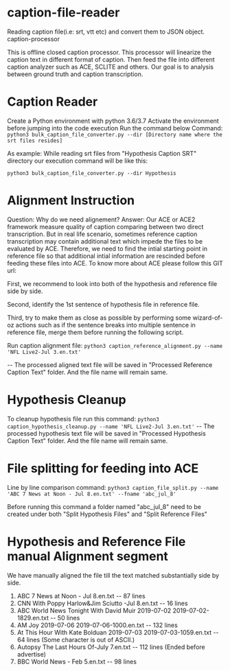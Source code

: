 # caption-file-reader
Reading caption file(i.e: srt, vtt etc) and convert them to JSON object.
caption-processor

This is offline closed caption processor. This processor will linearize the caption text in different format of caption. Then feed the file into different caption analyzer such as ACE, SCLITE and others. Our goal is to analysis between ground truth and caption transcription.

# Caption Reader

Create a Python environment with python 3.6/3.7
Activate the environment before jumping into the code execution
Run the command below Command:
`python3 bulk_caption_file_converter.py --dir [Directory name where the srt files resides]`

As example: While reading srt files from "Hypothesis Caption SRT" directory our execution command will be like this:

`python3 bulk_caption_file_converter.py --dir Hypothesis`

# Alignment Instruction
Question: Why do we need alignement?
Answer: Our ACE or ACE2 framework measure quality of caption comparing between two direct transcription. But in real life scenario, sometimes reference caption transcription may contain additional text which impede the files to be evaluated by ACE. Therefore, we need to find the intial starting point in reference file so that additional intial information are rescinded before feeding these files into ACE. To know more about ACE please follow this GIT url:

First, we recommend to look into both of the hypothesis and reference file side by side.

Second, identify the 1st sentence of hypothesis file in reference file.

Third, try to make them as close as possible by performing some wizard-of-oz actions such as if the sentence breaks into multiple sentence in reference file, merge them before running the following script.

Run caption alignment file:
`python3 caption_reference_alignment.py --name 'NFL Live2-Jul 3.en.txt'`

-- The processed aligned text file will be saved in "Processed Reference Caption Text" folder. And the file name will remain same.

# Hypothesis Cleanup
To cleanup hypothesis file run this command:
`python3 caption_hypothesis_cleanup.py --name 'NFL Live2-Jul 3.en.txt'`
-- The processed hypothesis text file will be saved in "Processed Hypothesis Caption Text" folder. And the file name will remain same.

# File splitting for feeding into ACE
Line by line comparison command:
`python3 caption_file_split.py --name 'ABC 7 News at Noon - Jul 8.en.txt' --fname 'abc_jul_8'`

Before running this command a folder named "abc_jul_8" need to be created under both "Split Hypothesis Files" and "Split Reference Files"

# Hypothesis and Reference File manual Alignment segment
We have manually aligned the file till the text matched substantially side by side. 
1. ABC 7 News at Noon - Jul 8.en.txt -- 87 lines
2. CNN With Poppy Harlow&Jim Sciutto -Jul 8.en.txt -- 16 lines
3. ABC World News Tonight With David Muir 2019-07-02 2019-07-02-1829.en.txt -- 50 lines
4. AM Joy 2019-07-06 2019-07-06-1000.en.txt -- 132 lines
5. At This Hour With Kate Bolduan 2019-07-03 2019-07-03-1059.en.txt -- 64 lines (Some character is out of ASCII.)
6. Autopsy The Last Hours Of-July 7.en.txt -- 112 lines (Ended before advertise)
7. BBC World News - Feb 5.en.txt -- 98 lines 


 

